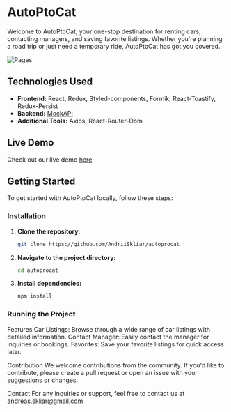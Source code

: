 # AutoPtoCat

Welcome to AutoPtoCat, your one-stop destination for renting cars, contacting
managers, and saving favorite listings. Whether you're planning a road trip or
just need a temporary ride, AutoPtoCat has got you covered.

![Pages](page.jpg)

## Technologies Used

- **Frontend:** React, Redux, Styled-components, Formik, React-Toastify,
  Redux-Persist
- **Backend:** [MockAPI](https://mockapi.io/)
- **Additional Tools:** Axios, React-Router-Dom

## Live Demo

Check out our live demo [here](https://andriiskliar.github.io/autoprocat/)

## Getting Started

To get started with AutoPtoCat locally, follow these steps:

### Installation

1. **Clone the repository:**

   ```bash
   git clone https://github.com/AndriiSkliar/autoprocat
   ```

2. **Navigate to the project directory:**

   ```bash
   cd autoprocat
   ```

3. **Install dependencies:**
   ```bash
   npm install
   ```

### Running the Project

Features Car Listings: Browse through a wide range of car listings with detailed
information. Contact Manager: Easily contact the manager for inquiries or
bookings. Favorites: Save your favorite listings for quick access later.

Contribution We welcome contributions from the community. If you'd like to
contribute, please create a pull request or open an issue with your suggestions
or changes.

Contact For any inquiries or support, feel free to contact us at
andreas.skliar@gmail.com
